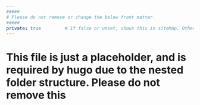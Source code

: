 ```yaml
---
#####
# Please do not remove or change the below front matter.
#####
private: true         # If false or unset, shows this in siteMap. Otherwise, does not.
---
```

# This file is just a placeholder, and is required by hugo due to the nested folder structure. Please do not remove this
